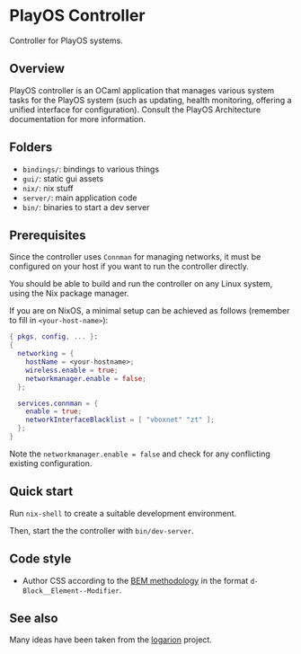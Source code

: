 # PlayOS Controller

Controller for PlayOS systems.

## Overview

PlayOS controller is an OCaml application that manages various system tasks for the PlayOS system (such as updating, health monitoring, offering a unified interface for configuration). Consult the PlayOS Architecture documentation for more information.

## Folders

- `bindings/`: bindings to various things
- `gui/`: static gui assets
- `nix/`: nix stuff
- `server/`: main application code
- `bin/`: binaries to start a dev server

## Prerequisites

Since the controller uses `Connman` for managing networks, it must be configured on your host if you want to run the controller directly.

You should be able to build and run the controller on any Linux system, using the Nix package manager.

If you are on NixOS, a minimal setup can be achieved as follows (remember to fill in `<your-host-name>`):

```nix
{ pkgs, config, ... }:
{
  networking = {
    hostName = <your-hostname>;
    wireless.enable = true;
    networkmanager.enable = false;
  };

  services.connman = {
    enable = true;
    networkInterfaceBlacklist = [ "vboxnet" "zt" ];
  };
}
```

Note the `networkmanager.enable = false` and check for any conflicting existing configuration.

## Quick start


Run `nix-shell` to create a suitable development environment.

Then, start the the controller with `bin/dev-server`.

## Code style

- Author CSS according to the [BEM methodology](http://getbem.com/) in the format `d-Block__Element--Modifier`.

## See also

Many ideas have been taken from the [logarion](https://cgit.orbitalfox.eu/logarion/) project.
